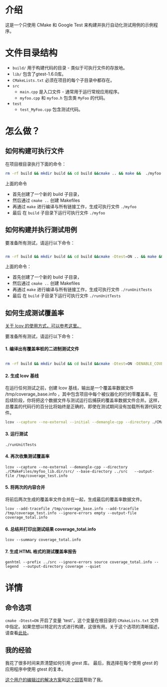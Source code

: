 # 介绍

这是一个只使用 CMake 和 Google Test 来构建并执行自动化测试用例的示例程序。


# 文件目录结构

- `build/` 用于构建代码的目录 - 类似于可执行文件的存放地。
- `lib/` 包含了gtest-1.6.0库。
- `CMakeLists.txt` 必须在项目的每个子目录中都存在。
- `src`
  - `main.cpp` 是入口文件 - 通常用于运行常规应用程序。
  - `myfoo.cpp` 和 `myfoo.h` 包含类 `MyFoo` 的代码。
- `test`
  - `test_MyFoo.cpp` 包含测试代码。

# 怎么做？

## 如何构建可执行文件

在项目根目录执行下面的命令：

```bash
rm -rf build && mkdir build && cd build &&cmake .. && make &&  ./myfoo
```

上面的命令

- 首先创建了一个新的 build 子目录，
- 然后通过 `cmake ..` 创建 Makefiles
- 再通过 `make` 进行编译与所有链接工作，生成可执行文件 `./myfoo`
- 最后 在 `build` 子目录下运行可执行文件 `./myfoo`


## 如何构建并执行测试用例

要准备所有测试，请运行以下命令：

```bash

rm -rf build && mkdir build && cd build &&cmake -Dtest=ON .. && make &&  ./runUnitTests

```

上面的命令：

- 首先创建了一个新的 build 子目录，
- 然后通过 `cmake ..` 创建 Makefiles
- 再通过 `make` 进行编译与所有链接工作，生成可执行文件 `./runUnitTests`
- 最后 在 `build` 子目录下运行可执行文件 `./runUnitTests`

## 如何生成测试覆盖率

[关于 lcov 的使用方式，可以参考这里。](https://wiki.documentfoundation.org/Development/Lcov#Combine_lcov_tracefiles)

要准备所有测试，请运行以下命令：


#### 1. 编译出有覆盖率桩的二进制测试文件

```bash

rm -rf build && mkdir build && cd build &&cmake -Dtest=ON -DENABLE_COVERAGE=ON .. && make
```

#### 2. 生成 lcov 基线

在运行任何测试之前，创建 lcov 基线，输出是一个覆盖率数据文件 /tmp/coverage_base.info ，其中包含项目中每个被仪器化的行的零覆盖率。在后续阶段，你将把这个数据文件与测试运行后捕获的覆盖率数据文件合并。这样，总覆盖的代码行的百分比将始终是正确的，即使在测试期间没有加载所有源代码文件。



```bash
lcov --capture --no-external --initial --demangle-cpp --directory ./CMakeFiles/myfoo_lib.dir/src/ --base-directory ../src --output-file /tmp/coverage_base.info
```

#### 3. 运行测试

```
./runUnitTests

```

#### 4. 再次收集测试覆盖率

```
lcov --capture --no-external --demangle-cpp --directory ./CMakeFiles/myfoo_lib.dir/src/ --base-directory ../src   --output-file /tmp/coverage_test.info
```

#### 5. 将两次的内容合并

将前后两次生成的覆盖率文件合并在一起，生成最后的覆盖率数据文件。

```
lcov --add-tracefile /tmp/coverage_base.info --add-tracefile /tmp/coverage_test.info --ignore-errors empty --output-file coverage_total.info

```

#### 6. 总结并打印出测试结果 coverage_total.info

```
lcov --summary coverage_total.info
```

#### 7. 生成 HTML 格式的测试覆盖率报告

```
genhtml --prefix ../src --ignore-errors source coverage_total.info --legend  --output-directory coverage --quiet
```

# 详情

## 命令选项
`cmake -Dtest=ON` 开启了变量 'test'，这个变量在根目录的 `CMakeLists.txt` 文件中指定。如果您想以特定的方式进行构建，这很有用。关于这个选项的清晰描述，请查看[此处](http://stackoverflow.com/questions/5998186/cmake-adding-command-line-options)。

## 我的经验

我花了很多时间来弄清楚如何引用 gtest 库。
最后，我选择在每个使用 gtest 的应用程序中使用 gtest 的复本。

[这个用户的编辑过的解决方案](http://stackoverflow.com/questions/8507723/how-to-start-working-with-gtest-and-cmake)和[这个回答](http://stackoverflow.com/questions/14148145/gtest-detects-method-only-when-the-method-is-implemented-in-h-not-in-cpp-cma/14157405#14157405)帮助了我。